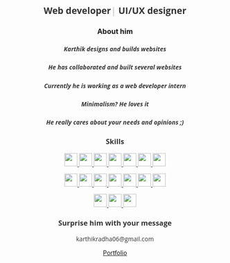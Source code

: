 
<link href="https://fonts.googleapis.com/css2?family=Open+Sans:wght@300&display=swap" rel="stylesheet">


<!-- <p align="center" ><img width="300px" height= "300px" src="https://assets.website-files.com/5bc0e4b731521af63b4afc2c/5d7d3f14cb34e41cc49f61cd_Cody_stars.gif"/> -->
</p>

<h2 align="center" style="font-family: 'Open Sans', sans-serif; color: #353535;">Web developer<span style="color: #3535353a;">|</span> UI/UX designer</h2>


<h3 align="center" color ="#353535" width="800px" height="10px" style="border: 1px solid #ffffff;">About him</h3>
<h5 align="center" style="font-family: 'Open Sans', sans-serif; color: #353535;">Karthik designs and builds websites</h5>
<h5 align="center" style="font-family: 'Open Sans', sans-serif; color: #353535;">He has collaborated and built several websites</h5>
<h5 align="center" style="font-family: 'Open Sans', sans-serif; color: #353535;">Currently he is working as a web developer intern</h5>
<h5 align="center" style="font-family: 'Open Sans', sans-serif; color: #353535;">Minimalism? He loves it</h5>
<h5 align="center" style="font-family: 'Open Sans', sans-serif; color: #353535;">He really cares about your needs and opinions ;)</h5>


<h3 align="center" color ="#353535" style="font-family: 'Open Sans', sans-serif; color: #353535;">Skills</h3>
<div class="skills" align="center">   
<div class="Row Top" >
<a href="https://reactjs.org/" class="skill">
<img width="30px" height="30px" src="https://www.pinclipart.com/picdir/big/207-2071102_applause-clipart.png"/>
</a>
<a href="https://jekyllrb.com/" class="skill">
<img width="30px" height="30px" src="https://d29fhpw069ctt2.cloudfront.net/icon/image/38607/preview.svg"/>
</a>
<a href="https://nodejs.org/en/" class="skill">
<img width="30px" height="30px" src="https://pluralsight2.imgix.net/paths/images/nodejs-45adbe594d.png"/>
</a>
<a href="https://sass-lang.com/" class="skill">
<img width="30px" height="30px" src="https://sass-lang.com/assets/img/styleguide/seal-color-aef0354c.png"/>
</a>
<a href="https://firebase.google.com/" class="skill">
<img width="30px" height="30px" src="https://www.gstatic.com/devrel-devsite/prod/vfae72444d3bdc8ae13b8cc5631b2eafccb5edbf6e3dc3e733b21af239a5c570e/firebase/images/touchicon-180.png"/>
<a href="https://www.postgresql.org/" class="skill">
<img width="30px" height="30px" src="https://upload.wikimedia.org/wikipedia/commons/thumb/2/29/Postgresql_elephant.svg/1200px-Postgresql_elephant.svg.png"/>
</a>
<a href="https://www.mongodb.com/" class="skill">
<img width="30px" height="30px" src="https://img.icons8.com/color/452/mongodb.png"/>
</a>
</a>
<p align="center">

<a href="https://www.javascript.com/" class="skill">
<img width="30px" height="30px" src="https://upload.wikimedia.org/wikipedia/commons/6/6a/JavaScript-logo.png"/>
</a>
<a href="https://isocpp.org/" class="skill">
<img width="30px" height="30px" src="https://raw.githubusercontent.com/isocpp/logos/master/cpp_logo.png"/>
</a>
<a href="https://developer.mozilla.org/en-US/docs/Web/Guide/HTML/HTML5" class="skill">
<img width="30px" height="30px" src="https://upload.wikimedia.org/wikipedia/commons/c/c5/Html5_dise%C3%B1o_web.png"/>
</a>
<a href="https://www.w3schools.com/css/" class="skill">
<img width="30px" height="30px" src="https://cdn.pixabay.com/photo/2017/08/05/11/16/logo-2582747_1280.png"/>
</a>
<a href="https://www.python.org/" class="skill">
<img width="30px" height="30px" src="https://upload.wikimedia.org/wikipedia/commons/thumb/c/c3/Python-logo-notext.svg/768px-Python-logo-notext.svg.png"/>
</a>
<a href="https://www.java.com/en/" class="skill">
<img width="30px" height="30px" src="https://qph.fs.quoracdn.net/main-qimg-48b7a3d8958565e7aa3ad4dbf2312770.webp"/>
</a>
<a href="https://docs.soliditylang.org/en/v0.8.2/" class="skill">
<img width="30px" height="30px" src="https://hackr.io/tutorials/learn-solidity/logo/logo-solidity?ver=1553831680"/>
</a>
</p>

<a href="https://www.photoshop.com/en" class="skill">
<img width="30px" height="30px" src="https://iconape.com/wp-content/png_logo_vector/adobe-photoshop-2020.png"/>
</a>
<a href="https://www.adobe.com/in/products/xd.html" class="skill">
<img width="30px" height="30px" src="https://upload.wikimedia.org/wikipedia/commons/thumb/c/c2/Adobe_XD_CC_icon.svg/1200px-Adobe_XD_CC_icon.svg.png"/>
</a>
<a href="https://www.figma.com/" class="skill">
<img width="30px" height="30px" src="https://miro.medium.com/max/670/0*UTBrDcrJ6SbePBzR"/>
</a>
</div>

<h3 align="center" style="font-family: 'Open Sans', sans-serif; color: #353535;" color ="#353535">Surprise him with your message</h3>
<a class="link" align="center" style="font-family: 'Open Sans', sans-serif; color: #353535;">karthikradha06@gmail.com</a>
<p class="link portfolio" color="blue">
    <a href="https://drive.google.com/file/d/1Hz16Ue1RiB4MQ2gs73mTeSwxiRXLIiQZ/view?usp=sharing">Portfolio</a>
</p>
